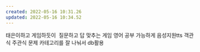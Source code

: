 ```yaml
---
created: 2022-05-16 10:31.26
updated: 2022-05-16 10:34.52
---
```

태은이하고 게임하듯이  질문하고 답 맞추는 게임
영어 공부 가능하게 음성지원tts
객관식 주관식
문제 카테고리를 잘 나눠서 db활용
